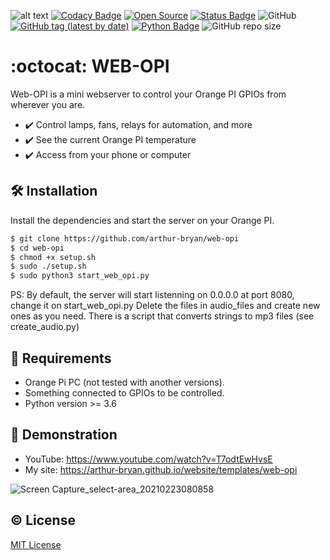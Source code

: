 ![alt text](https://github.com/arthur-bryan/web-opi/blob/master/static/images/facebook_cover_photo_2.png?raw=true)
[![Codacy Badge](https://api.codacy.com/project/badge/Grade/99f225a005a44996b64fa8070cc0aba9)](https://app.codacy.com/gh/arthur-bryan/web-opi?utm_source=github.com&utm_medium=referral&utm_content=arthur-bryan/web-opi&utm_campaign=Badge_Grade_Settings)
[![Open Source](https://img.shields.io/badge/-Open%20Source-3066be?logo=Github&logoColor=white&link=https://github.com/arthur-bryan/pisco)](https://github.com/arthur-bryan/pisco)
[![Status Badge](	https://img.shields.io/badge/status-development-3066be)](https://github.com/arthur-bryan/web-opi)
![GitHub](https://img.shields.io/github/license/arthur-bryan/web-opi?color=blue)
[![GitHub tag (latest by date)](https://img.shields.io/github/v/tag/arthur-bryan/web-opi)](https://github.com/arthur-bryan/web-opi/tags)
[![Python Badge](https://img.shields.io/badge/-Python-3066be?logo=Python&logoColor=white&link=https://www.python.org/)](https://www.python.org/)
![GitHub repo size](https://img.shields.io/github/repo-size/arthur-bryan/web-opi)

# :octocat: WEB-OPI
Web-OPI is a mini webserver to control your Orange PI GPIOs from wherever you are.

-   :heavy_check_mark: Control lamps, fans, relays for automation, and more 
-   :heavy_check_mark: See the current Orange PI temperature 
-   :heavy_check_mark: Access from your phone or computer

## :hammer_and_wrench: Installation
Install the dependencies and start the server on your Orange PI.

```sh
$ git clone https://github.com/arthur-bryan/web-opi
$ cd web-opi
$ chmod +x setup.sh
$ sudo ./setup.sh
$ sudo python3 start_web_opi.py
```
PS: By default, the server will start listenning on 0.0.0.0 at port 8080, change it on start_web_opi.py
Delete the files in audio_files and create new ones as you need.
There is a script that converts strings to mp3 files (see create_audio.py)

## :page_facing_up: Requirements
-   Orange Pi PC (not tested with another versions).
-   Something connected to GPIOs to be controlled.
-   Python version >= 3.6

## :movie_camera: Demonstration
-  YouTube: https://www.youtube.com/watch?v=T7odtEwHvsE
-  My site: https://arthur-bryan.github.io/website/templates/web-opi

![Screen Capture_select-area_20210223080858](https://user-images.githubusercontent.com/34891953/108835746-ab156f00-75ae-11eb-81b5-1a21d196d0c8.png)

## :copyright: License
[MIT License](https://github.com/arthur-bryan/web-opi/blob/master/LICENSE.md)
